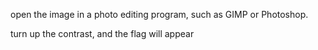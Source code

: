 open the image in a photo editing program, such as GIMP or Photoshop.

turn up the contrast, and the flag will appear
